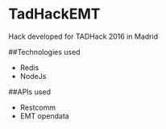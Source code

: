 # TadHackEMT

Hack developed for TADHack 2016 in Madrid

##Technologies used
- Redis
- NodeJs

##APIs used
- Restcomm
- EMT opendata
